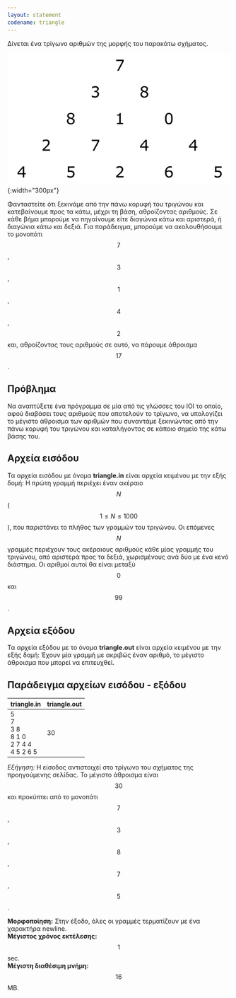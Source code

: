 ```yaml
---
layout: statement
codename: triangle
---
```


Δίνεται ένα τρίγωνο αριθμών της μορφής του παρακάτω σχήματος.

![Παράδειγμα](/assets/25-pdp-c-triangle-example.png){:width="300px"}

Φανταστείτε ότι ξεκινάμε από την πάνω κορυφή του τριγώνου και κατεβαίνουμε προς τα κάτω, μέχρι τη βάση, αθροίζοντας αριθμούς. Σε κάθε βήμα μπορούμε να πηγαίνουμε είτε διαγώνια κάτω και αριστερά, ή διαγώνια κάτω και δεξιά. Για παράδειγμα, μπορούμε να ακολουθήσουμε το μονοπάτι $$7$$, $$3$$, $$1$$, $$4$$, $$2$$ και, αθροίζοντας τους αριθμούς σε αυτό, να πάρουμε άθροισμα $$17$$.

## Πρόβλημα

Nα αναπτύξετε ένα πρόγραμμα σε μία από τις γλώσσες του ΙΟΙ το οποίο, αφού διαβάσει τους αριθμούς που αποτελούν το τρίγωνο, να υπολογίζει το μέγιστο άθροισμα των αριθμών που συναντάμε ξεκινώντας από την πάνω κορυφή του τριγώνου και καταλήγοντας σε κάποιο σημείο της κάτω βάσης του.

## Aρχεία εισόδου

Τα αρχεία εισόδου με όνομα **triangle.in** είναι αρχεία κειμένου με την εξής δομή: Η πρώτη γραμμή περιέχει έναν ακέραιο $$N$$ ($$1 \leq N \leq 1000$$), που παριστάνει το πλήθος των γραμμών του τριγώνου. Οι επόμενες $$N$$ γραμμές περιέχουν τους ακέραιους αριθμούς κάθε μίας γραμμής του τριγώνου, από αριστερά προς τα δεξιά, χωρισμένους ανά δύο με ένα κενό διάστημα. Οι αριθμοί αυτοί θα είναι μεταξύ $$0$$ και $$99$$.

## Aρχεία εξόδου

Τα αρχεία εξόδου με το όνομα **triangle.out** είναι αρχεία κειμένου με την εξής δομή: Έχουν μία γραμμή με ακριβώς έναν αριθμό, το μέγιστο άθροισμα που μπορεί να επιτευχθεί.

## Παράδειγμα αρχείων εισόδου - εξόδου


| **triangle.in**                         | **triangle.out** |
| ------------------------------------ | ------------- |
| 5 <br> 7 <br> 3 8 <br> 8 1 0 <br> 2 7 4 4 <br> 4 5 2 6 5 | 30 |

*Εξήγηση:* Η είσοδος αντιστοιχεί στο τρίγωνο του σχήματος της προηγούμενης σελίδας. Το μέγιστο άθροισμα είναι $$30$$ και προκύπτει από το μονοπάτι $$7$$, $$3$$, $$8$$, $$7$$, $$5$$.

**Mορφοποίηση:** Στην έξοδο, όλες οι γραμμές τερματίζουν με ένα χαρακτήρα newline. <br>
**Mέγιστος χρόνος εκτέλεσης:** $$1$$ sec. <br>
**Mέγιστη διαθέσιμη μνήμη:** $$16$$ MB.
